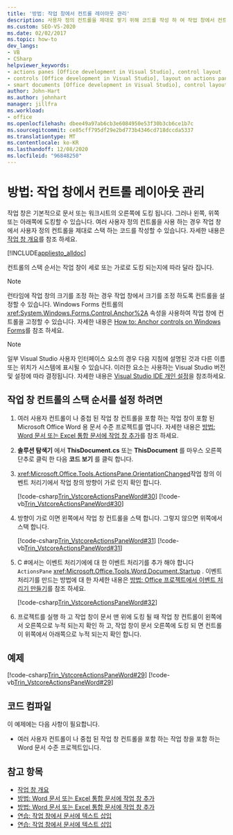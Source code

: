 ```yaml
---
title: '방법: 작업 창에서 컨트롤 레이아웃 관리'
description: 사용자 정의 컨트롤을 제대로 쌓기 위해 코드를 작성 하 여 작업 창에서 컨트롤 레이아웃을 관리 하는 방법에 대해 알아봅니다.
ms.custom: SEO-VS-2020
ms.date: 02/02/2017
ms.topic: how-to
dev_langs:
- VB
- CSharp
helpviewer_keywords:
- actions panes [Office development in Visual Studio], control layout
- controls [Office development in Visual Studio], layout on actions panes
- smart documents [Office development in Visual Studio], control layout
author: John-Hart
ms.author: johnhart
manager: jillfra
ms.workload:
- office
ms.openlocfilehash: dbee49a97ab6cb3e6084950e53f30b3cb6ce1b7c
ms.sourcegitcommit: ce85cff795df29e2bd773b4346cd718dccda5337
ms.translationtype: MT
ms.contentlocale: ko-KR
ms.lasthandoff: 12/08/2020
ms.locfileid: "96848250"
---
```

# <a name="how-to-manage-control-layout-on-actions-panes"></a>방법: 작업 창에서 컨트롤 레이아웃 관리
  작업 창은 기본적으로 문서 또는 워크시트의 오른쪽에 도킹 됩니다. 그러나 왼쪽, 위쪽 또는 아래쪽에 도킹할 수 있습니다. 여러 사용자 정의 컨트롤을 사용 하는 경우 작업 창에서 사용자 정의 컨트롤을 제대로 스택 하는 코드를 작성할 수 있습니다. 자세한 내용은 [작업 창 개요](../vsto/actions-pane-overview.md)를 참조 하세요.

 [!INCLUDE[appliesto_alldoc](../vsto/includes/appliesto-alldoc-md.md)]

 컨트롤의 스택 순서는 작업 창이 세로 또는 가로로 도킹 되는지에 따라 달라 집니다.

> [!NOTE]
> 런타임에 작업 창의 크기를 조정 하는 경우 작업 창에서 크기를 조정 하도록 컨트롤을 설정할 수 있습니다. Windows Forms 컨트롤의 <xref:System.Windows.Forms.Control.Anchor%2A> 속성을 사용하여 작업 창에 컨트롤을 고정할 수 있습니다. 자세한 내용은 [How to: Anchor controls on Windows Forms](/dotnet/framework/winforms/controls/how-to-anchor-controls-on-windows-forms)를 참조 하세요.

> [!NOTE]
> 일부 Visual Studio 사용자 인터페이스 요소의 경우 다음 지침에 설명된 것과 다른 이름 또는 위치가 시스템에 표시될 수 있습니다. 이러한 요소는 사용하는 Visual Studio 버전 및 설정에 따라 결정됩니다. 자세한 내용은 [Visual Studio IDE 개인 설정](../ide/personalizing-the-visual-studio-ide.md)을 참조하세요.

## <a name="to-set-the-stack-order-of-the-actions-pane-controls"></a>작업 창 컨트롤의 스택 순서를 설정 하려면

1. 여러 사용자 컨트롤이 나 중첩 된 작업 창 컨트롤을 포함 하는 작업 창이 포함 된 Microsoft Office Word 용 문서 수준 프로젝트를 엽니다. 자세한 내용은 [방법: Word 문서 또는 Excel 통합 문서에 작업 창 추가](../vsto/how-to-add-an-actions-pane-to-word-documents-or-excel-workbooks.md)를 참조 하세요.

2. **솔루션 탐색기** 에서 **ThisDocument.cs** 또는 **ThisDocument** 를 마우스 오른쪽 단추로 클릭 한 다음 **코드 보기** 를 클릭 합니다.

3. <xref:Microsoft.Office.Tools.ActionsPane.OrientationChanged>작업 창의 이벤트 처리기에서 작업 창의 방향이 가로 인지 확인 합니다.

     [!code-csharp[Trin_VstcoreActionsPaneWord#30](../vsto/codesnippet/CSharp/Trin_VstcoreActionsPaneWordCS/ThisDocument.cs#30)]
     [!code-vb[Trin_VstcoreActionsPaneWord#30](../vsto/codesnippet/VisualBasic/Trin_VstcoreActionsPaneWordVB/ThisDocument.vb#30)]

4. 방향이 가로 이면 왼쪽에서 작업 창 컨트롤을 스택 합니다. 그렇지 않으면 위쪽에서 스택 합니다.

     [!code-csharp[Trin_VstcoreActionsPaneWord#31](../vsto/codesnippet/CSharp/Trin_VstcoreActionsPaneWordCS/ThisDocument.cs#31)]
     [!code-vb[Trin_VstcoreActionsPaneWord#31](../vsto/codesnippet/VisualBasic/Trin_VstcoreActionsPaneWordVB/ThisDocument.vb#31)]

5. C #에서는 이벤트 처리기에에 대 한 이벤트 처리기를 추가 해야 합니다 `ActionsPane` <xref:Microsoft.Office.Tools.Word.Document.Startup> . 이벤트 처리기를 만드는 방법에 대 한 자세한 내용은 [방법: Office 프로젝트에서 이벤트 처리기 만들기](../vsto/how-to-create-event-handlers-in-office-projects.md)를 참조 하세요.

     [!code-csharp[Trin_VstcoreActionsPaneWord#32](../vsto/codesnippet/CSharp/Trin_VstcoreActionsPaneWordCS/ThisDocument.cs#32)]

6. 프로젝트를 실행 하 고 작업 창이 문서 맨 위에 도킹 될 때 작업 창 컨트롤이 왼쪽에서 오른쪽으로 누적 되는지 확인 하 고, 작업 창이 문서 오른쪽에 도킹 되 면 컨트롤이 위쪽에서 아래쪽으로 누적 되는지 확인 합니다.

## <a name="example"></a>예제
 [!code-csharp[Trin_VstcoreActionsPaneWord#29](../vsto/codesnippet/CSharp/Trin_VstcoreActionsPaneWordCS/ThisDocument.cs#29)]
 [!code-vb[Trin_VstcoreActionsPaneWord#29](../vsto/codesnippet/VisualBasic/Trin_VstcoreActionsPaneWordVB/ThisDocument.vb#29)]

## <a name="compile-the-code"></a>코드 컴파일
 이 예제에는 다음 사항이 필요합니다.

- 여러 사용자 컨트롤이 나 중첩 된 작업 창 컨트롤을 포함 하는 작업 창을 포함 하는 Word 문서 수준 프로젝트입니다.

## <a name="see-also"></a>참고 항목
- [작업 창 개요](../vsto/actions-pane-overview.md)
- [방법: Word 문서 또는 Excel 통합 문서에 작업 창 추가](../vsto/how-to-add-an-actions-pane-to-word-documents-or-excel-workbooks.md)
- [방법: Word 문서 또는 Excel 통합 문서에 작업 창 추가](../vsto/how-to-add-an-actions-pane-to-word-documents-or-excel-workbooks.md)
- [연습: 작업 창에서 문서에 텍스트 삽입](../vsto/walkthrough-inserting-text-into-a-document-from-an-actions-pane.md)
- [연습: 작업 창에서 문서에 텍스트 삽입](../vsto/walkthrough-inserting-text-into-a-document-from-an-actions-pane.md)
